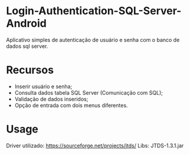 # Login-Authentication-SQL-Server-Android
Aplicativo simples de autenticação de usuário e senha com o banco de dados sql server.

# Recursos 

* Inserir usuário e senha; 
* Consulta dados tabela SQL Server (Comunicação com SQL); 
* Validação de dados inseridos; 
* Opção de entrada com dois menus diferentes.

# Usage

Driver utilizado: https://sourceforge.net/projects/jtds/
Libs: JTDS-1.3.1.jar



